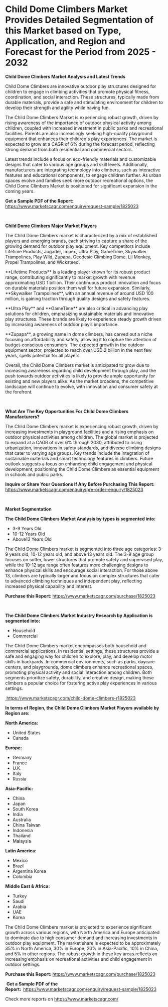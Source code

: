 <p><h1>Child Dome Climbers Market Provides Detailed Segmentation of this Market based on Type, Application, and Region and Forecast for the Period from 2025 - 2032</h1></p><p><strong>Child Dome Climbers Market Analysis and Latest Trends</strong></p>
<p><p>Child Dome Climbers are innovative outdoor play structures designed for children to engage in climbing activities that promote physical fitness, coordination, and social interaction. These structures, typically made from durable materials, provide a safe and stimulating environment for children to develop their strength and agility while having fun. </p><p>The Child Dome Climbers Market is experiencing robust growth, driven by rising awareness of the importance of outdoor physical activity among children, coupled with increased investment in public parks and recreational facilities. Parents are also increasingly seeking high-quality playground equipment that enhances their children's play experiences. The market is expected to grow at a CAGR of 6% during the forecast period, reflecting strong demand from both residential and commercial sectors.</p><p>Latest trends include a focus on eco-friendly materials and customizable designs that cater to various age groups and skill levels. Additionally, manufacturers are integrating technology into climbers, such as interactive features and educational components, to engage children further. As urban spaces evolve and families seek more outdoor recreational options, the Child Dome Climbers Market is positioned for significant expansion in the coming years.</p></p>
<p><strong>Get a Sample PDF of the Report:&nbsp;</strong> <a href="https://www.marketscagr.com/enquiry/request-sample/1825023?utm_campaign=2987&utm_medium=2&utm_source=Github&utm_content=ia&utm_term=05042025&utm_id=child-dome-climbers">https://www.marketscagr.com/enquiry/request-sample/1825023</a></p>
<p>&nbsp;</p>
<p><strong>Child Dome Climbers Major Market Players</strong></p>
<p><p>The Child Dome Climbers market is characterized by a mix of established players and emerging brands, each striving to capture a share of the growing demand for outdoor play equipment. Key competitors include Lifetime Products, Jugader, Impex, Ultra Play, GameTime, Skywalker Trampolines, Play Wild, Zupapa, Geodesic Climbing Dome, Lil Monkey, Propel Trampolines, and Wicksteed.</p><p>**Lifetime Products** is a leading player known for its robust product range, contributing significantly to market growth with revenue approximating USD 1 billion. Their continuous product innovation and focus on durable materials position them well for future expansion. Similarly, **Skywalker Trampolines**, with an annual revenue of around USD 100 million, is gaining traction through quality designs and safety features.</p><p>**Ultra Play** and **GameTime** are also critical in advancing play solutions for children, emphasizing sustainable materials and innovative play structures. These brands are likely to experience steady growth driven by increasing awareness of outdoor play’s importance.</p><p>**Zupapa**, a growing name in dome climbers, has carved out a niche focusing on affordability and safety, allowing it to capture the attention of budget-conscious consumers. The expected growth in the outdoor equipment sector, projected to reach over USD 2 billion in the next few years, spells potential for all players.</p><p>Overall, the Child Dome Climbers market is anticipated to grow due to increasing awareness regarding child development through play, and the push towards outdoor activities is likely to provide ample opportunity for existing and new players alike. As the market broadens, the competitive landscape will continue to evolve, with innovation and consumer safety at the forefront.</p></p>
<p>&nbsp;</p>
<p><strong>What Are The Key Opportunities For Child Dome Climbers Manufacturers?</strong></p>
<p><p>The Child Dome Climbers market is experiencing robust growth, driven by increasing investments in playground facilities and a rising emphasis on outdoor physical activities among children. The global market is projected to expand at a CAGR of over 6% through 2030, attributed to rising urbanization, innovations in safety standards, and diverse climbing designs that cater to varying age groups. Key trends include the integration of sustainable materials and smart technology features in climbers. Future outlook suggests a focus on enhancing child engagement and physical development, positioning the Child Dome Climbers as essential equipment in schools and public parks.</p></p>
<p><strong>Inquire or Share Your Questions If Any Before Purchasing This Report:</strong> <a href="https://www.marketscagr.com/enquiry/pre-order-enquiry/1825023?utm_campaign=2987&utm_medium=2&utm_source=Github&utm_content=ia&utm_term=05042025&utm_id=child-dome-climbers">https://www.marketscagr.com/enquiry/pre-order-enquiry/1825023</a></p>
<p>&nbsp;</p>
<p><strong>Market Segmentation</strong></p>
<p><strong>The Child Dome Climbers Market Analysis by types is segmented into:</strong></p>
<p><ul><li>3-9 Years Old</li><li>10-12 Years Old</li><li>Above13 Years Old</li></ul></p>
<p><p>The Child Dome Climbers market is segmented into three age categories: 3-9 years old, 10-12 years old, and above 13 years old. The 3-9 age group focuses on softer, lower structures that promote safety and supervised play, while the 10-12 age range often features more challenging designs to enhance physical skills and encourage social interaction. For those above 13, climbers are typically larger and focus on complex structures that cater to advanced climbing techniques and independent play, reflecting increased physical capability and interest.</p></p>
<p><strong>Purchase this Report:&nbsp;</strong><a href="https://www.marketscagr.com/purchase/1825023?utm_campaign=2987&utm_medium=2&utm_source=Github&utm_content=ia&utm_term=05042025&utm_id=child-dome-climbers">https://www.marketscagr.com/purchase/1825023</a></p>
<p>&nbsp;</p>
<p><strong>The Child Dome Climbers Market Industry Research by Application is segmented into:</strong></p>
<p><ul><li>Household</li><li>Commercial</li></ul></p>
<p><p>The Child Dome Climbers market encompasses both household and commercial applications. In residential settings, these structures provide a safe and engaging way for children to explore, play, and develop motor skills in backyards. In commercial environments, such as parks, daycare centers, and playgrounds, dome climbers enhance recreational spaces, promoting physical activity and social interaction among children. Both segments prioritize safety, durability, and creative design, making these climbers a popular choice for fostering active play experiences in various settings.</p></p>
<p><a href="https://www.marketscagr.com/child-dome-climbers-r1825023?utm_campaign=2987&utm_medium=2&utm_source=Github&utm_content=ia&utm_term=05042025&utm_id=child-dome-climbers">&nbsp;https://www.marketscagr.com/child-dome-climbers-r1825023</a></p>
<p><strong>In terms of Region, the Child Dome Climbers Market Players available by Region are:</strong></p>
<p>
    <p> <strong> North America: </strong>
        <ul>
            <li>United States</li>
            <li>Canada</li>
        </ul>
        </p> 
    <p> <strong> Europe: </strong>
        <ul>
            <li>Germany</li>
            <li>France</li>
            <li>U.K.</li>
            <li>Italy</li>
            <li>Russia</li>
        </ul>
        </p> 
    <p> <strong> Asia-Pacific: </strong>
        <ul>
            <li>China</li>
            <li>Japan</li>
            <li>South Korea</li>
            <li>India</li>
            <li>Australia</li>
            <li>China Taiwan</li>
            <li>Indonesia</li>
            <li>Thailand</li>
            <li>Malaysia</li>
        </ul>
        </p> 
    <p> <strong> Latin America: </strong>
        <ul>
            <li>Mexico</li>
            <li>Brazil</li>
            <li>Argentina Korea</li>
            <li>Colombia</li>
        </ul>
        </p> 
    <p> <strong> Middle East & Africa: </strong>
        <ul>
            <li>Turkey</li>
            <li>Saudi</li>
            <li>Arabia</li>
            <li>UAE</li>
            <li>Korea</li>
        </ul>
    </p>
    </p>
<p><p>The Child Dome Climbers market is projected to experience significant growth across various regions, with North America and Europe anticipated to dominate due to high consumer demand and increasing investments in outdoor play equipment. The market share is expected to be approximately 35% in North America, 30% in Europe, 20% in Asia-Pacific, 10% in China, and 5% in other regions. The robust growth in these key areas reflects an increasing emphasis on recreational activities and child engagement in outdoor settings.</p></p>
<p><strong>Purchase this Report: </strong><a href="https://www.marketscagr.com/purchase/1825023?utm_campaign=2987&utm_medium=2&utm_source=Github&utm_content=ia&utm_term=05042025&utm_id=child-dome-climbers">https://www.marketscagr.com/purchase/1825023</a></p>
<p>&nbsp;<strong>Get a Sample PDF of the Report:&nbsp;&nbsp;</strong><a href="https://www.marketscagr.com/enquiry/request-sample/1825023?utm_campaign=2987&utm_medium=2&utm_source=Github&utm_content=ia&utm_term=05042025&utm_id=child-dome-climbers">https://www.marketscagr.com/enquiry/request-sample/1825023</a></p>
<p><strong></strong></p>
<p>Check more reports on <a href="https://www.marketscagr.com/?utm_campaign=2987&utm_medium=2&utm_source=Github&utm_content=ia&utm_term=05042025&utm_id=child-dome-climbers">https://www.marketscagr.com/</a></p>